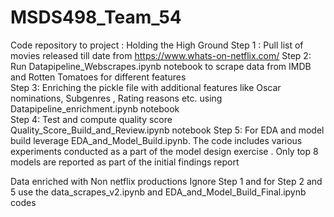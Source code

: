 # MSDS498_Team_54

Code repository to project : Holding the High Ground
Step 1 : Pull list of movies released till date from https://www.whats-on-netflix.com/
Step 2:  Run Datapipeline_Webscrapes.ipynb notebook to scrape data from IMDB and Rotten Tomatoes for different features  
Step 3:  Enriching the pickle file with additional features like Oscar nominations, Subgenres , Rating reasons etc. using Datapipeline_enrichment.ipynb notebook  
Step 4: Test and compute quality score Quality_Score_Build_and_Review.ipynb notebook
Step 5: For EDA and model build leverage EDA_and_Model_Build.ipynb. The code includes various experiments conducted as a part of the model design exercise . Only top 8 models are reported as part of the initial findings report 



Data enriched with Non netflix productions 
Ignore Step 1 and for Step 2 and 5 use the  data_scrapes_v2.ipynb and  EDA_and_Model_Build_Final.ipynb codes
